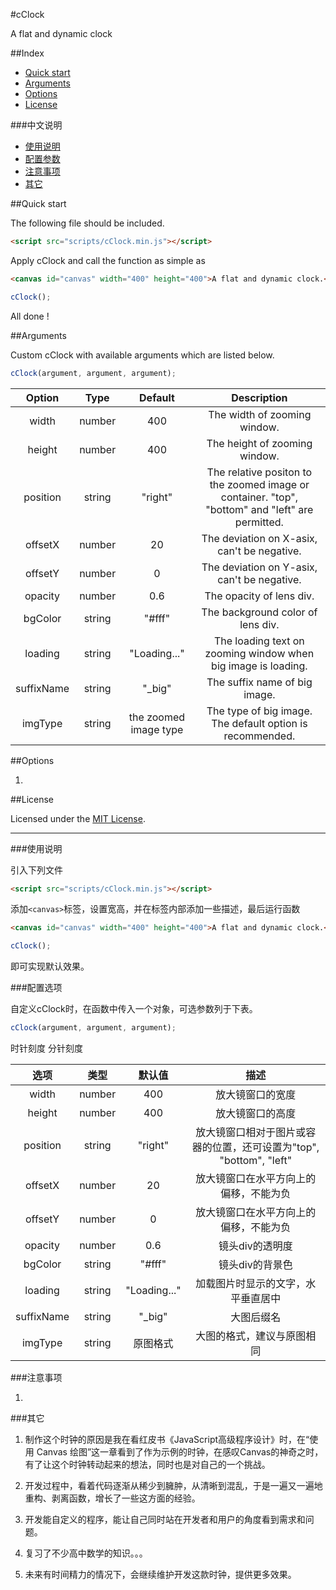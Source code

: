 #cClock

A flat and dynamic clock

##Index

* [Quick start](#quick-start)
* [Arguments](#arguments)
* [Options](#options)
* [License](#license)

###中文说明
* [使用说明](#使用说明)
* [配置参数](#配置参数)
* [注意事项](#注意事项)
* [其它](#其它)

##Quick start

The following file should be included.

```html
<script src="scripts/cClock.min.js"></script>
```

Apply cClock and call the function as simple as

```html
<canvas id="canvas" width="400" height="400">A flat and dynamic clock.</canvas>
```

```javascript
cClock();
```

All done !

##Arguments

Custom cClock with available arguments which are listed below.

```javascript
cClock(argument, argument, argument);
```

| Option | Type | Default | Description |
|:---:|:---:|:---:|:---:|
| width | number | 400 | The width of  zooming window. |
| height | number | 400 | The height of  zooming window. |
| position | string | "right" | The relative positon to the zoomed image or container. "top", "bottom" and "left" are permitted.  |
| offsetX | number | 20 | The deviation on X-asix, can't be negative. |
| offsetY | number | 0 | The deviation on Y-asix, can't be negative. |
| opacity | number | 0.6 | The opacity of lens div. |
| bgColor | string | "#fff" | The background color of lens div. |
| loading | string | "Loading..." | The loading text on zooming window when  big image is loading. |
| suffixName | string | "_big" | The suffix name of big image. |
| imgType | string | the zoomed image type | The type of big image. The default option is recommended. |

##Options

1. 

##License

Licensed under the [MIT License](https://github.com/pciapcib/cClock/blob/master/license.md).

--------

###使用说明

引入下列文件

```html
<script src="scripts/cClock.min.js"></script>
```

添加`<canvas>`标签，设置宽高，并在标签内部添加一些描述，最后运行函数

```html
<canvas id="canvas" width="400" height="400">A flat and dynamic clock.</canvas>
```

```javascript
cClock();
```

即可实现默认效果。

###配置选项

自定义cClock时，在函数中传入一个对象，可选参数列于下表。

```javascript
cClock(argument, argument, argument);
```

<!-- 画布宽高 400 400 -->
<!-- 指针颜色 #000-->
<!-- 没有边框 false-->
<!-- 边框颜色 #000-->
<!-- 背景色 #fff-->

<!-- 指针粗细 2 -->
<!-- 边框粗细 2 -->

<!-- 时针长度比例 0.65-->
<!-- 分针长度比例 0.85-->
<!-- 秒针长度比例 0.8-->
时针刻度
分针刻度


| 选项 | 类型 | 默认值 | 描述 |
|:---:|:---:|:---:|:---:|
| width | number | 400 | 放大镜窗口的宽度 |
| height | number | 400 | 放大镜窗口的高度 |
| position | string | "right" | 放大镜窗口相对于图片或容器的位置，还可设置为"top", "bottom", "left" |
| offsetX | number | 20 | 放大镜窗口在水平方向上的偏移，不能为负 |
| offsetY | number | 0 | 放大镜窗口在水平方向上的偏移，不能为负 |
| opacity | number | 0.6 | 镜头div的透明度 |
| bgColor | string | "#fff" | 镜头div的背景色 |
| loading | string | "Loading..." | 加载图片时显示的文字，水平垂直居中 |
| suffixName | string | "_big" | 大图后缀名 |
| imgType | string | 原图格式 | 大图的格式，建议与原图相同 |

###注意事项

1. 

###其它

1. 制作这个时钟的原因是我在看红皮书《JavaScript高级程序设计》时，在“使用 Canvas 绘图”这一章看到了作为示例的时钟，在感叹Canvas的神奇之时，有了让这个时钟转动起来的想法，同时也是对自己的一个挑战。

2. 开发过程中，看着代码逐渐从稀少到臃肿，从清晰到混乱，于是一遍又一遍地重构、剥离函数，增长了一些这方面的经验。

3. 开发能自定义的程序，能让自己同时站在开发者和用户的角度看到需求和问题。

4. 复习了不少高中数学的知识。。。

5. 未来有时间精力的情况下，会继续维护开发这款时钟，提供更多效果。
